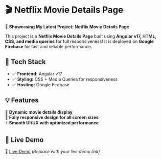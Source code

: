 # 🎬 Netflix Movie Details Page  

🚀 **Showcasing My Latest Project: Netflix Movie Details Page**  

This project is a **Netflix Movie Details Page** built using **Angular v17, HTML, CSS, and media queries** for full responsiveness! It is deployed on **Google Firebase** for fast and reliable performance.  

## 🔹 Tech Stack  
- ✅ **Frontend:** Angular v17  
- ✅ **Styling:** CSS + Media Queries for responsiveness  
- ✅ **Hosting:** Google Firebase  

## 💡 Features  
🎥 **Dynamic movie details display**  
📱 **Fully responsive design for all screen sizes**  
⚡ **Smooth UI/UX with optimized performance**  

## 🚀 Live Demo  
🔗 [Live Demo](#) *(Replace with your live demo link)* 
